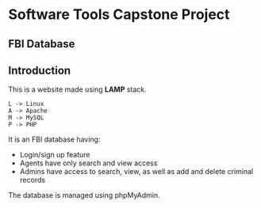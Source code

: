 # Software Tools Capstone Project
## FBI Database

## Introduction
This is a website made using **LAMP** stack.
```
L -> Linux
A -> Apache
M -> MySQL
P -> PHP
```
It is an FBI database having:
* Login/sign up feature
* Agents have only search and view access
* Admins have access to search, view, as well as add and delete criminal records

The database is managed using phpMyAdmin.
